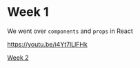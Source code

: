 # Week 1 

We went over `components` and `props` in React

https://youtu.be/i4Yt7lLlFHk

[Week 2](https://github.com/ezrahnyanat/react-lunchnlearn/tree/week-two)
